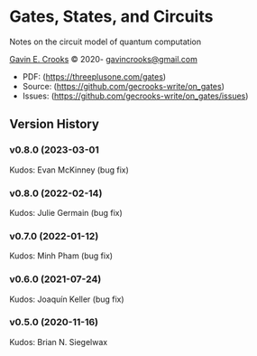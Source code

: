# Gates, States, and Circuits

Notes on the circuit model of quantum computation

[Gavin E. Crooks](https://threeplusone.com) © 2020-
gavincrooks@gmail.com

* PDF: (https://threeplusone.com/gates)
* Source: (https://github.com/gecrooks-write/on_gates)
* Issues: (https://github.com/gecrooks-write/on_gates/issues)





## Version History


### v0.8.0 (2023-03-01

Kudos: Evan McKinney (bug fix)

### v0.8.0 (2022-02-14)

Kudos: Julie Germain (bug fix)


### v0.7.0 (2022-01-12)

Kudos: Minh Pham (bug fix)


### v0.6.0 (2021-07-24)

Kudos: Joaquín Keller (bug fix)


### v0.5.0 (2020-11-16)

Kudos: Brian N. Siegelwax




